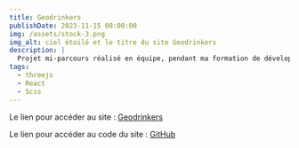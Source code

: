 ```yaml
---
title: Geodrinkers
publishDate: 2023-11-15 00:00:00
img: /assets/stock-3.png
img_alt: ciel étoilé et le titre du site Geodrinkers
description: |
  Projet mi-parcours réalisé en équipe, pendant ma formation de développeur web et web mobile.
tags:
  - threejs
  - React
  - Scss
---
```


Le lien pour accéder au site : <a href="https://geodrinkers.vercel.app/">Geodrinkers</a>

Le lien pour accéder au code du site : <a href="https://github.com/Frequencerz911/JS-RemoteFR-jurascripts-P2-Geodrinkers">GitHub</a>
